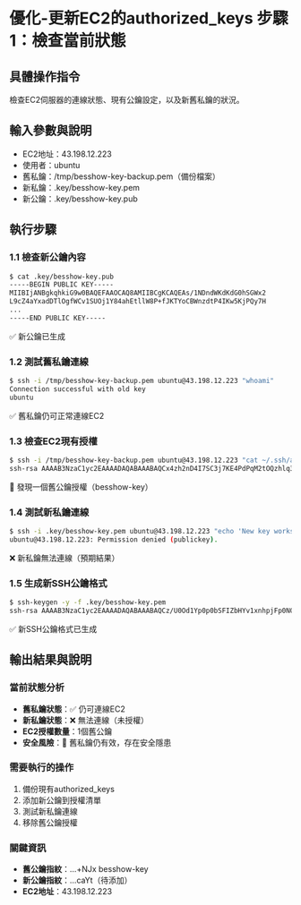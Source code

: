 # 優化-更新EC2的authorized_keys 步驟 1：檢查當前狀態

## 具體操作指令
檢查EC2伺服器的連線狀態、現有公鑰設定，以及新舊私鑰的狀況。

## 輸入參數與說明
- EC2地址：43.198.12.223
- 使用者：ubuntu
- 舊私鑰：/tmp/besshow-key-backup.pem（備份檔案）
- 新私鑰：.key/besshow-key.pem
- 新公鑰：.key/besshow-key.pub

## 執行步驟

### 1.1 檢查新公鑰內容
```bash
$ cat .key/besshow-key.pub
-----BEGIN PUBLIC KEY-----
MIIBIjANBgkqhkiG9w0BAQEFAAOCAQ8AMIIBCgKCAQEAs/1NDndWKdKdG0hSGWx2
L9cZ4aYxadDTlOgfWCv1SUOj1Y84ahEtllW8P+fJKTYoCBWnzdtP4IKw5KjPQy7H
...
-----END PUBLIC KEY-----
```
✅ 新公鑰已生成

### 1.2 測試舊私鑰連線
```bash
$ ssh -i /tmp/besshow-key-backup.pem ubuntu@43.198.12.223 "whoami"
Connection successful with old key
ubuntu
```
✅ 舊私鑰仍可正常連線EC2

### 1.3 檢查EC2現有授權
```bash
$ ssh -i /tmp/besshow-key-backup.pem ubuntu@43.198.12.223 "cat ~/.ssh/authorized_keys"
ssh-rsa AAAAB3NzaC1yc2EAAAADAQABAAABAQCx4zh2nD4I7SC3j7KE4PdPqM2tOQzhlq3BCLqhhc7bjwUj0emgyFDCfVsbLgyy56awpDoV6YDZMJSsp9i7wxaUXqjeJi4T6ZvZvDykGQQwXF9Q1xNGKB0UN7Y0Fie1mrkAUXwwb9m1jmpnMYq9LATsCTVuFSpvo/kshxSfrkZrxlzcQ0knxxR9kKoR+Id5CY/yltxHzuak7fcvB+rjzo9ZcOj1+Ca1ZcKfNbVBlRJgxVpufP4jS1cnT459Ymb6dd+98bGiSNvp4zV8FjYhskXfgb/8xdeHUN+VkicRWOSW8h0pkF3PFkWFZepIK8aL2iCNBviIs1Y+p2t1bVmp+NJx besshow-key
```
📝 發現一個舊公鑰授權（besshow-key）

### 1.4 測試新私鑰連線
```bash
$ ssh -i .key/besshow-key.pem ubuntu@43.198.12.223 "echo 'New key works'"
ubuntu@43.198.12.223: Permission denied (publickey).
```
❌ 新私鑰無法連線（預期結果）

### 1.5 生成新SSH公鑰格式
```bash
$ ssh-keygen -y -f .key/besshow-key.pem
ssh-rsa AAAAB3NzaC1yc2EAAAADAQABAAABAQCz/U0Od1Yp0p0bSFIZbHYv1xnhpjFp0NOU6B9YK/VJQ6PVjzhqES2WVbw/58kpNigIFafN20/ggrDkqM9DLsdB4KAqODpiTGIfDET9elwb5/rJXWz6e7/pgNXMKEi6cieStOpX9UVkN2Ednwdzv6HlsYbyuzyhw4bpCHAddogj1rppuISlXHMMQ8Z4gAfYYu285bzBYIO1JGWJ1vSdnvG7nbqKdUPaEKdzFUfihdUzbuE7VNKsdklhWQmpLe506chBwHpfLvJifGB27b1D6hcjxnlg0gpfuOdF0bo53L9uCrVltD7haO/erVW7lOo+1xunfCq7RcrEbxnEU/CwcaYt
```
✅ 新SSH公鑰格式已生成

## 輸出結果與說明

### 當前狀態分析
- **舊私鑰狀態**：✅ 仍可連線EC2
- **新私鑰狀態**：❌ 無法連線（未授權）
- **EC2授權數量**：1個舊公鑰
- **安全風險**：🔴 舊私鑰仍有效，存在安全隱患

### 需要執行的操作
1. 備份現有authorized_keys
2. 添加新公鑰到授權清單
3. 測試新私鑰連線
4. 移除舊公鑰授權

### 關鍵資訊
- **舊公鑰指紋**：...+NJx besshow-key
- **新公鑰指紋**：...caYt（待添加）
- **EC2地址**：43.198.12.223